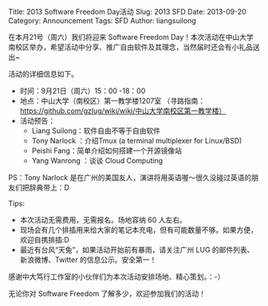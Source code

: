 Title: 2013 Software Freedom Day活动
Slug: 2013 SFD
Date:  2013-09-20
Category: Announcement
Tags: SFD
Author: liangsuilong

在本月21号（周六）我们将迎来 Software Freedom Day！本次活动在中山大学南校区举办，希望活动中分享、推广自由软件及其理念，当然届时还会有小礼品送出~  

活动的详细信息如下。  

- 时间：9月21日（周六）15：00 -18：00
- 地点：中山大学（南校区）第一教学楼1207室 （寻路指南：https://github.com/gzlug/wiki/wiki/中山大学南校区第一教学楼）
- 活动预告：
   - Liang Suilong：软件自由不等于自由软件
   - Tony Narlock ：介绍Tmux (a terminal multiplexer for Linux/BSD)
   - Peishi Fang：简单介绍如何搭建一个开源镜像站
   - Yang Wanrong ：谈谈 Cloud Computing

PS：Tony Narlock 是在广州的美国友人，演讲将用英语喔～很久没碰过英语的朋友们把辞典带上：D  

Tips:
- 本次活动无需费用，无需报名。场地容纳 60 人左右。
- 现场会有几个排插用来给大家的笔记本充电，但有可能数量不够。如果方便，欢迎自携排插:D
- 最近有台风“天兔”，如果活动开始前有暴雨，请关注广州 LUG 的邮件列表、新浪微博、Twitter 的信息公示。安全第一！

感谢中大笃行工作室的小伙伴们为本次活动安排场地、精心策划。：-）  

无论你对 Software Freedom 了解多少，欢迎参加我们的活动！  

